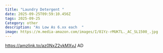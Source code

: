 ```yaml
---
title: "Laundry Detergent "
date: 2025-09-25T09:59:10.456Z
tags: 2025-09-25
Category: other
description: "As Low As 6.xx each  "
image: https://m.media-amazon.com/images/I/81Yz-rMUKTL._AC_SL1500_.jpg
---
```

https://amzlink.to/az0NxZ2vkMXvJ
AD